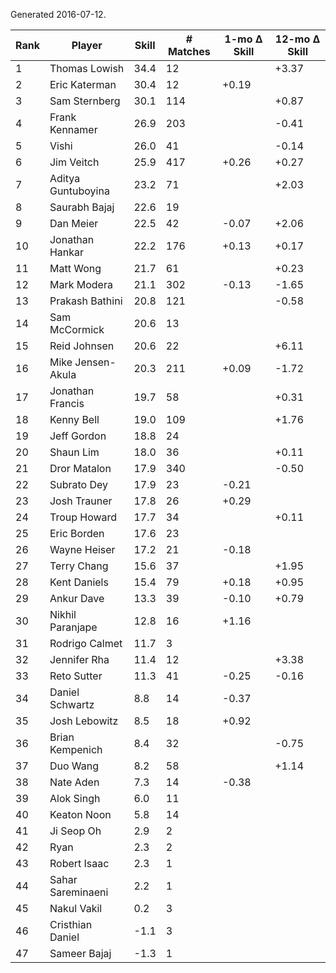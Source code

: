 Generated 2016-07-12.

| Rank | Player             | Skill | # Matches | 1-mo Δ Skill | 12-mo Δ Skill |
|------|--------------------|-------|-----------|--------------|---------------|
|    1 | Thomas Lowish      |  34.4 |        12 |              |         +3.37 |
|    2 | Eric Katerman      |  30.4 |        12 |        +0.19 |               |
|    3 | Sam Sternberg      |  30.1 |       114 |              |         +0.87 |
|    4 | Frank Kennamer     |  26.9 |       203 |              |         -0.41 |
|    5 | Vishi              |  26.0 |        41 |              |         -0.14 |
|    6 | Jim Veitch         |  25.9 |       417 |        +0.26 |         +0.27 |
|    7 | Aditya Guntuboyina |  23.2 |        71 |              |         +2.03 |
|    8 | Saurabh Bajaj      |  22.6 |        19 |              |               |
|    9 | Dan Meier          |  22.5 |        42 |        -0.07 |         +2.06 |
|   10 | Jonathan Hankar    |  22.2 |       176 |        +0.13 |         +0.17 |
|   11 | Matt Wong          |  21.7 |        61 |              |         +0.23 |
|   12 | Mark Modera        |  21.1 |       302 |        -0.13 |         -1.65 |
|   13 | Prakash Bathini    |  20.8 |       121 |              |         -0.58 |
|   14 | Sam McCormick      |  20.6 |        13 |              |               |
|   15 | Reid Johnsen       |  20.6 |        22 |              |         +6.11 |
|   16 | Mike Jensen-Akula  |  20.3 |       211 |        +0.09 |         -1.72 |
|   17 | Jonathan Francis   |  19.7 |        58 |              |         +0.31 |
|   18 | Kenny Bell         |  19.0 |       109 |              |         +1.76 |
|   19 | Jeff Gordon        |  18.8 |        24 |              |               |
|   20 | Shaun Lim          |  18.0 |        36 |              |         +0.11 |
|   21 | Dror Matalon       |  17.9 |       340 |              |         -0.50 |
|   22 | Subrato Dey        |  17.9 |        23 |        -0.21 |               |
|   23 | Josh Trauner       |  17.8 |        26 |        +0.29 |               |
|   24 | Troup Howard       |  17.7 |        34 |              |         +0.11 |
|   25 | Eric Borden        |  17.6 |        23 |              |               |
|   26 | Wayne Heiser       |  17.2 |        21 |        -0.18 |               |
|   27 | Terry Chang        |  15.6 |        37 |              |         +1.95 |
|   28 | Kent Daniels       |  15.4 |        79 |        +0.18 |         +0.95 |
|   29 | Ankur Dave         |  13.3 |        39 |        -0.10 |         +0.79 |
|   30 | Nikhil Paranjape   |  12.8 |        16 |        +1.16 |               |
|   31 | Rodrigo Calmet     |  11.7 |         3 |              |               |
|   32 | Jennifer Rha       |  11.4 |        12 |              |         +3.38 |
|   33 | Reto Sutter        |  11.3 |        41 |        -0.25 |         -0.16 |
|   34 | Daniel Schwartz    |   8.8 |        14 |        -0.37 |               |
|   35 | Josh Lebowitz      |   8.5 |        18 |        +0.92 |               |
|   36 | Brian Kempenich    |   8.4 |        32 |              |         -0.75 |
|   37 | Duo Wang           |   8.2 |        58 |              |         +1.14 |
|   38 | Nate Aden          |   7.3 |        14 |        -0.38 |               |
|   39 | Alok Singh         |   6.0 |        11 |              |               |
|   40 | Keaton Noon        |   5.8 |        14 |              |               |
|   41 | Ji Seop Oh         |   2.9 |         2 |              |               |
|   42 | Ryan               |   2.3 |         2 |              |               |
|   43 | Robert Isaac       |   2.3 |         1 |              |               |
|   44 | Sahar Sareminaeni  |   2.2 |         1 |              |               |
|   45 | Nakul Vakil        |   0.2 |         3 |              |               |
|   46 | Cristhian Daniel   |  -1.1 |         3 |              |               |
|   47 | Sameer Bajaj       |  -1.3 |         1 |              |               |